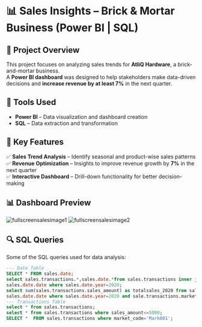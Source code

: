 # 📊 Sales Insights – Brick & Mortar Business (Power BI | SQL)

## 🚀 Project Overview  
This project focuses on analyzing sales trends for **AtliQ Hardware**, a brick-and-mortar business.  
A **Power BI dashboard** was designed to help stakeholders make data-driven decisions and **increase revenue by at least 7%** in the next quarter.  

## 🔧 Tools Used  
- **Power BI** – Data visualization and dashboard creation  
- **SQL** – Data extraction and transformation  

## 📌 Key Features  
✅ **Sales Trend Analysis** – Identify seasonal and product-wise sales patterns  
✅ **Revenue Optimization** – Insights to improve revenue growth by **7%** in the next quarter  
✅ **Interactive Dashboard** – Drill-down functionality for better decision-making  

## 📊 Dashboard Preview  
![fullscreensalesimage1](https://github.com/user-attachments/assets/e4c2d35b-0a46-4ffa-a1aa-5e289e5e13e1)
![fullscreensalesimage2](https://github.com/user-attachments/assets/96f8f133-9a31-487f-bd3a-ff51c9988595)  

## 🔍 SQL Queries  
Some of the SQL queries used for data analysis:  

```sql
--- Date Table
SELECT * FROM sales.date;
select sales.transactions.*,sales.date.*from sales.transactions inner join sales.date on sales.transactions.order_date=
sales.date.date where sales.date.year=2020;
select sum(sales.transactions.sales_amount) as totalsales_2020 from sales.transactions inner join sales.date on sales.transactions.order_date=
sales.date.date where sales.date.year=2020 and sale.transactions.market_code='Mark001';
--- Transactions Table
select * from sales.transactions;
select * from sales.transactions where sales_amount<=5000;
SELECT *  FROM sales.transactions where market_code='Mark001'; 

